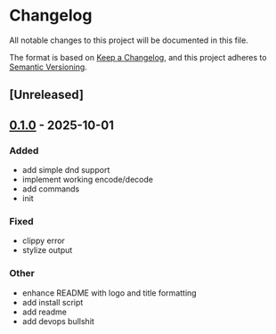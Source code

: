 # Changelog

All notable changes to this project will be documented in this file.

The format is based on [Keep a Changelog](https://keepachangelog.com/en/1.0.0/),
and this project adheres to [Semantic Versioning](https://semver.org/spec/v2.0.0.html).

## [Unreleased]

## [0.1.0](https://github.com/LeagueToolkit/ltk-tex-utils/releases/tag/v0.1.0) - 2025-10-01

### Added

- add simple dnd support
- implement working encode/decode
- add commands
- init

### Fixed

- clippy error
- stylize output

### Other

- enhance README with logo and title formatting
- add install script
- add readme
- add devops bullshit
